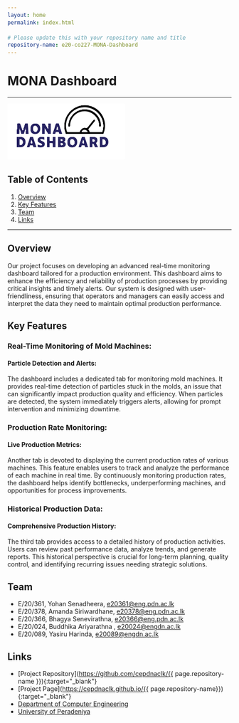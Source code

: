 ```yaml
---
layout: home
permalink: index.html

# Please update this with your repository name and title
repository-name: e20-co227-MONA-Dashboard
---
```


[comment]: # "This is the standard layout for the project, but you can clean this and use your own template"

# MONA Dashboard

---

<!--
This is a sample image, to show how to add images to your page. To learn more options, please refer [this](https://projects.ce.pdn.ac.lk/docs/faq/how-to-add-an-image/)
 -->

![Logo](./images/logo.png)

## Table of Contents

1. [Overview](#Overview)
2. [Key Features](#Key-Features)
3. [Team](#Team)
4. [Links](#links)


---


## Overview 

Our project focuses on developing an advanced real-time monitoring dashboard tailored for a production environment. This dashboard aims to enhance the efficiency and reliability of production processes by providing critical insights and timely alerts. Our system is designed with user-friendliness, ensuring that operators and managers can easily access and interpret the data they need to maintain optimal production performance.

## Key Features

### Real-Time Monitoring of Mold Machines:
#### Particle Detection and Alerts:
The dashboard includes a dedicated tab for monitoring mold machines. It provides real-time detection of particles stuck in the molds, an issue that can significantly impact production quality and efficiency. When particles are detected, the system immediately triggers alerts, allowing for prompt intervention and minimizing downtime.

### Production Rate Monitoring:
#### Live Production Metrics:
Another tab is devoted to displaying the current production rates of various machines. This feature enables users to track and analyze the performance of each machine in real time. By continuously monitoring production rates, the dashboard helps identify bottlenecks, underperforming machines, and opportunities for process improvements.

### Historical Production Data:
#### Comprehensive Production History:
The third tab provides access to a detailed history of production activities. Users can review past performance data, analyze trends, and generate reports. This historical perspective is crucial for long-term planning, quality control, and identifying recurring issues needing strategic solutions.

## Team

- E/20/361, Yohan Senadheera, [e20361@eng.pdn.ac.lk](mailto:e20361@eng.pdn.ac.lk)
- E/20/378, Amanda Siriwardhane, [e20378@eng.pdn.ac.lk](mailto:e20378@eng.pdn.ac.lk)
- E/20/366, Bhagya Senevirathna, [e20366@eng.pdn.ac.lk](mailto:e20366@eng.pdn.ac.lk)
- E/20/024, Buddhika Ariyarathna , [e20024@engdn.ac.lk](mailto:e20024@eng.pdn.ac.lk)
- E/20/089, Yasiru Harinda, [e20089@engdn.ac.lk](mailto:e20089@eng.pdn.ac.lk)

## Links
- [Project Repository](https://github.com/cepdnaclk/{{ page.repository-name }}){:target="\_blank"}
- [Project Page](https://cepdnaclk.github.io/{{ page.repository-name}}){:target="\_blank"}
- [Department of Computer Engineering](http://www.ce.pdn.ac.lk/)
- [University of Peradeniya](https://eng.pdn.ac.lk/)





[//]: # "Please refer this to learn more about Markdown syntax"
[//]: # "https://github.com/adam-p/markdown-here/wiki/Markdown-Cheatsheet"
